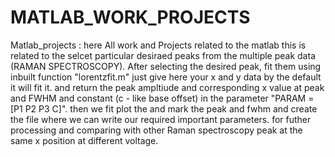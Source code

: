 # MATLAB_WORK_PROJECTS
Matlab_projects : here All work  and Projects related to the matlab 
 this is related to the selcet particular desiraed peaks from the multiple peak data (RAMAN SPECTROSCOPY).
 After selecting the desired peak, fit them using inbuilt function "lorentzfit.m" just give here your x and y data by the default it will fit it.
 and return the peak ampltiude and corresponding x value at peak and FWHM and constant (c - like base offset) in the parameter "PARAM = [P1 P2 P3 C]".
 then we fit plot the and mark the peak and fwhm and create the file where we can write our required important parameters.
 for futher processing and comparing with other Raman spectroscopy peak at the same x position at different voltage.
 
